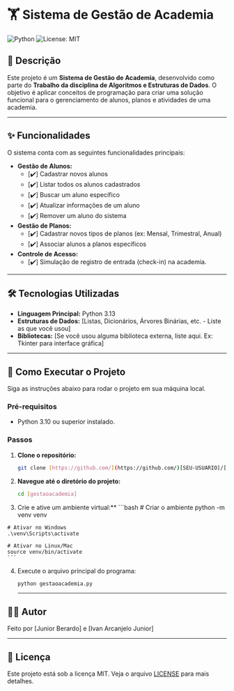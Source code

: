 # 🏋️ Sistema de Gestão de Academia

![Python](https://img.shields.io/badge/python-3.10+-blue.svg)
![License: MIT](https://img.shields.io/badge/License-MIT-yellow.svg)

## 📖 Descrição

Este projeto é um **Sistema de Gestão de Academia**, desenvolvido como parte do **Trabalho da disciplina de Algoritmos e Estruturas de Dados**. O objetivo é aplicar conceitos de programação para criar uma solução funcional para o gerenciamento de alunos, planos e atividades de uma academia.

---

## ✨ Funcionalidades

O sistema conta com as seguintes funcionalidades principais:

* **Gestão de Alunos:**
    * [✔️] Cadastrar novos alunos
    * [✔️] Listar todos os alunos cadastrados
    * [✔️] Buscar um aluno específico
    * [✔️] Atualizar informações de um aluno
    * [✔️] Remover um aluno do sistema
* **Gestão de Planos:**
    * [✔️] Cadastrar novos tipos de planos (ex: Mensal, Trimestral, Anual)
    * [✔️] Associar alunos a planos específicos
* **Controle de Acesso:**
    * [✔️] Simulação de registro de entrada (check-in) na academia.

---

## 🛠️ Tecnologias Utilizadas

* **Linguagem Principal:** Python 3.13
* **Estruturas de Dados:** [Listas, Dicionários, Árvores Binárias, etc. - Liste as que você usou]
* **Bibliotecas:** [Se você usou alguma biblioteca externa, liste aqui. Ex: Tkinter para interface gráfica]

---

## 🚀 Como Executar o Projeto

Siga as instruções abaixo para rodar o projeto em sua máquina local.

### Pré-requisitos

* Python 3.10 ou superior instalado.

### Passos

1.  **Clone o repositório:**
    ```bash
    git clone [https://github.com/](https://github.com/)[SEU-USUARIO]/[NOME-DO-SEU-REPOSITORIO].git
    ```

2.  **Navegue até o diretório do projeto:**
    ```bash
    cd [gestaoacademia]
    ```

3.   Crie e ative um ambiente virtual:**
    ```bash
    # Criar o ambiente
    python -m venv venv

    # Ativar no Windows
    .\venv\Scripts\activate

    # Ativar no Linux/Mac
    source venv/bin/activate
    ```

4.  Execute o arquivo principal do programa:
    ```bash
    python gestaoacademia.py
    ```
    ---

## 👨‍💻 Autor


Feito  por [Junior Berardo] e [Ivan Arcanjelo Junior]

---

## 📜 Licença

Este projeto está sob a licença MIT. Veja o arquivo [LICENSE](LICENSE) para mais detalhes.
